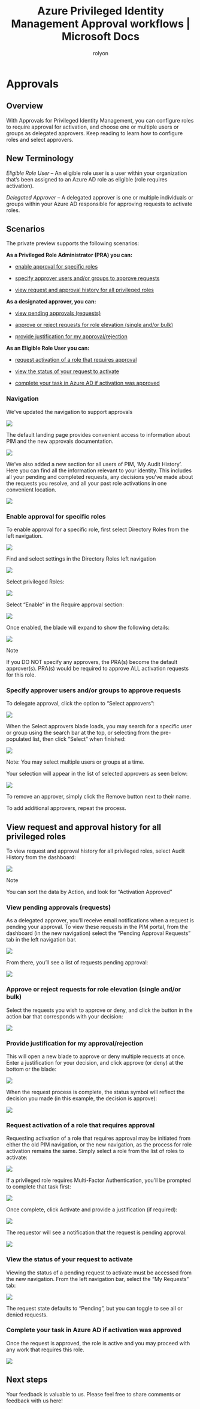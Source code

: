 ﻿---
title: Azure Privileged Identity Management Approval workflows | Microsoft Docs
description: Learn about approval workflows in Privileged Identity Management (PIM)
services: active-directory
documentationcenter: ''
author: rolyon
manager: mtillman
editor: ''

ms.service: active-directory
ms.devlang: na
ms.topic: article
ms.tgt_pltfrm: na
ms.workload: identity
ms.date: 04/28/2017
ms.author: rolyon
ms.custom: pim
---

# Approvals

## Overview

With Approvals for Privileged Identity Management, you can configure roles to require approval for activation, and choose one or multiple users or groups as delegated approvers. Keep reading to learn how to configure roles and select approvers.


## New Terminology

*Eligible Role User* – An eligible role user is a user within your organization
that’s been assigned to an Azure AD role as eligible (role requires activation).

*Delegated Approver* – A delegated approver is one or multiple individuals or
groups within your Azure AD responsible for approving requests to activate roles.

## Scenarios

The private preview supports the following scenarios:

**As a Privileged Role Administrator (PRA) you can:**

-   [enable approval for specific roles](#enable-approval-for-specific-roles)

-   [specify approver users and/or groups to approve requests](#specify-approver-users-and/or-groups-to-approve-requests)

-   [view request and approval history for all privileged roles](#view-request-and-approval-history-for-all-privileged-roles)

**As a designated approver, you can:**

-   [view pending approvals (requests)](#view-pending-approvals-requests)

-   [approve or reject requests for role elevation (single and/or bulk)](#approve-or-reject-requests-for-role-elevation-single-and/or-bulk)

-   [provide justification for my approval/rejection](#provide-justification-for-my-approval/rejection) 

**As an Eligible Role User you can:**

-   [request activation of a role that requires approval](#request-activation-of-a-role-that-requires-approval)

-   [view the status of your request to activate](#view-the-status-of-your-request-to-activate)

-   [complete your task in Azure AD if activation was approved](#complete-your-task-in-azure-ad-if-activation-was-approved)

### Navigation

We've updated the navigation to support approvals

![](media/azure-ad-pim-approval-workflow/image001.png)

The default landing page provides convenient access to information about PIM and the new approvals documentation.

![](media/azure-ad-pim-approval-workflow/image002.png)

We’ve also added a new section for all users of PIM, ‘My Audit History’. Here you can find all the information relevant to your identity. This includes all your pending and completed requests, any decisions you’ve made about the requests you resolve, and all your past role activations in one convenient location.

![](media/azure-ad-pim-approval-workflow/image003.png)

### Enable approval for specific roles

To enable approval for a specific role, first select Directory Roles from the left navigation.

![](media/azure-ad-pim-approval-workflow/image004.png)

Find and select settings in the Directory Roles left navigation

![](media/azure-ad-pim-approval-workflow/image006.png)

Select privileged Roles:

![](media/azure-ad-pim-approval-workflow/image009.png)

Select “Enable” in the Require approval section:

![](media/azure-ad-pim-approval-workflow/image011.png)

Once enabled, the blade will expand to show the following details:

![](media/azure-ad-pim-approval-workflow/image013.png)

>[!NOTE]
If you DO NOT specify any approvers, the PRA(s) become the default
approver(s). PRA(s) would be required to approve ALL activation requests for
this role.

### Specify approver users and/or groups to approve requests

To delegate approval, click the option to “Select approvers”:

![](media/azure-ad-pim-approval-workflow/image015.png)

When the Select approvers blade loads, you may search for a specific user or
group using the search bar at the top, or selecting from the pre-populated list,
then click “Select” when finished:

![](media/azure-ad-pim-approval-workflow/image017.png)

Note: You may select multiple users or groups at a time.

Your selection will appear in the list of selected approvers as seen below:

![](media/azure-ad-pim-approval-workflow/image019.png)

To remove an approver, simply click the Remove button next to their name.

To add additional approvers, repeat the process.

## View request and approval history for all privileged roles

To view request and approval history for all privileged roles, select Audit History from the dashboard:

![](media/azure-ad-pim-approval-workflow/image021.png)

>[!NOTE]
You can sort the data by Action, and look for “Activation Approved”

### View pending approvals (requests)

As a delegated approver, you’ll receive email notifications when a request is
pending your approval. To view these requests in the PIM portal, from the
dashboard (in the new navigation) select the “Pending Approval Requests” tab in
the left navigation bar.

![](media/azure-ad-pim-approval-workflow/image023.png)

From there, you’ll see a list of requests pending approval:

![](media/azure-ad-pim-approval-workflow/image024.png)

### Approve or reject requests for role elevation (single and/or bulk)

Select the requests you wish to approve or deny, and click the button in the
action bar that corresponds with your decision:

![](media/azure-ad-pim-approval-workflow/image025.png)

### Provide justification for my approval/rejection

This will open a new blade to approve or deny multiple requests at once. Enter a
justification for your decision, and click approve (or deny) at the bottom or
the blade:

![](media/azure-ad-pim-approval-workflow/image029.png)

When the request process is complete, the status symbol will reflect the
decision you made (in this example, the decision is approve):

![](media/azure-ad-pim-approval-workflow/image031.png)

### Request activation of a role that requires approval

Requesting activation of a role that requires approval may be initiated from
either the old PIM navigation, or the new navigation, as the process for role
activation remains the same. Simply select a role from the list of roles to
activate:

![](media/azure-ad-pim-approval-workflow/image033.png)

If a privileged role requires Multi-Factor Authentication, you’ll be prompted to
complete that task first:

![](media/azure-ad-pim-approval-workflow/image035.png)

Once complete, click Activate and provide a justification (if required):

![](media/azure-ad-pim-approval-workflow/image037.png)

The requestor will see a notification that the request is pending approval:

![](media/azure-ad-pim-approval-workflow/image039.png)

### View the status of your request to activate

Viewing the status of a pending request to activate must be accessed from the
new navigation. From the left navigation bar, select the “My Requests” tab:

![](media/azure-ad-pim-approval-workflow/image041.png)

The request state defaults to “Pending”, but you can toggle to see all or denied
requests.

### Complete your task in Azure AD if activation was approved

Once the request is approved, the role is active and you may proceed with any
work that requires this role.

![](media/azure-ad-pim-approval-workflow/image043.png)

## Next steps

Your feedback is valuable to us. Please feel free to share comments or feedback with us here!
